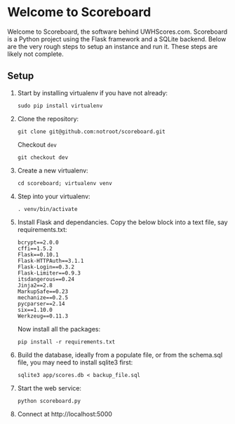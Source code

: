 # Welcome to Scoreboard
Welcome to Scoreboard, the software behind UWHScores.com. Scoreboard is a Python project
using the Flask framework and a SQLite backend. Below are the very rough steps to
setup an instance and run it. These steps are likely not complete.

## Setup
1. Start by installing virtualenv if you have not already:

    `sudo pip install virtualenv`

2. Clone the repository:

    `git clone git@github.com:notroot/scoreboard.git`

    Checkout `dev`

    `git checkout dev`

3. Create a new virtualenv:

    `cd scoreboard; virtualenv venv`

4. Step into your virtualenv:

    `. venv/bin/activate`

5. Install Flask and dependancies. Copy the below block into a text file, say requirements.txt:
    ```
    bcrypt==2.0.0
    cffi==1.5.2
    Flask==0.10.1
    Flask-HTTPAuth==3.1.1
    Flask-Login==0.3.2
    Flask-Limiter==0.9.3
    itsdangerous==0.24
    Jinja2==2.8
    MarkupSafe==0.23
    mechanize==0.2.5
    pycparser==2.14
    six==1.10.0
    Werkzeug==0.11.3
    ```
    Now install all the packages:

    `pip install -r requirements.txt`

6. Build the database, ideally from a populate file, or from the schema.sql file, you may need to install sqlite3 first:

    `sqlite3 app/scores.db < backup_file.sql`

7. Start the web service:

    `python scoreboard.py`

8. Connect at http://localhost:5000
